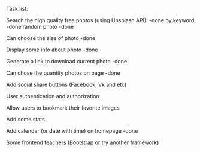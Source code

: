 Task list:

Search the high quality free photos (using Unsplash  API): -done
by keyword -done
random photo -done

Can choose the size of photo -done

Display some info about photo -done

Generate a link to download current photo -done

Can chose the quantity photos on page -done

Add social share buttons (Facebook, Vk and etc)

User authentication and authorization

Allow users to bookmark their favorite images

Add some stats

Add calendar (or date with time) on homepage -done

Some frontend feachers (Bootstrap or try another framework)